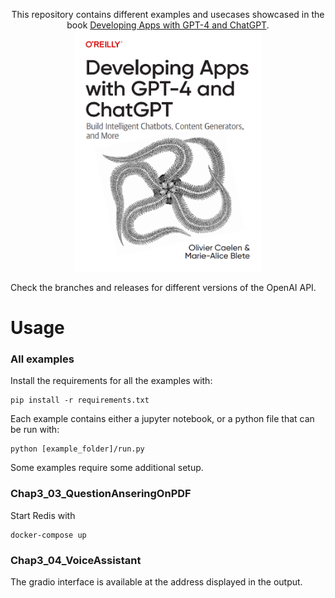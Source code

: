 <p align="center">
This repository contains different examples and usecases showcased in the book <a href="https://appswithgpt.com">Developing Apps with GPT-4 and ChatGPT</a>.
<img src="./images/book_cover.png" alt="Book cover" width="300"/>
</p>

Check the branches and releases for different versions of the OpenAI API.

# Usage

### All examples
Install the requirements for all the examples with:

    pip install -r requirements.txt

Each example contains either a jupyter notebook, or a python file that can be run with:

    python [example_folder]/run.py

Some examples require some additional setup.

### Chap3_03_QuestionAnseringOnPDF
Start Redis with

    docker-compose up

### Chap3_04_VoiceAssistant
The gradio interface is available at the address displayed in the output.
